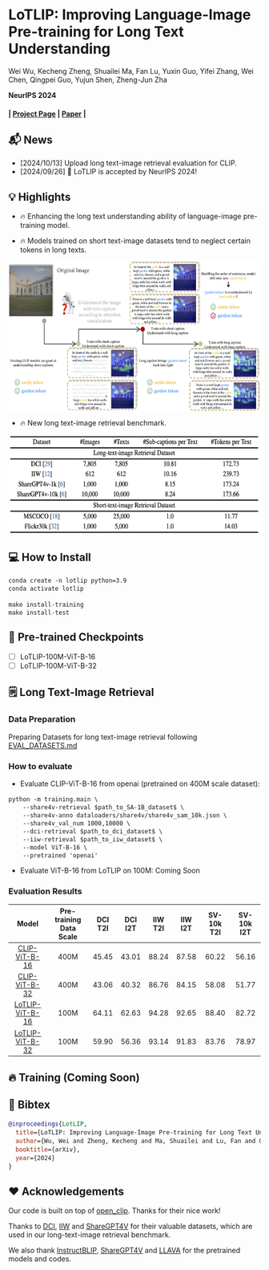 # LoTLIP: Improving Language-Image Pre-training for Long Text Understanding

 Wei Wu, Kecheng Zheng, Shuailei Ma, Fan Lu, Yuxin Guo, Yifei Zhang, Wei Chen, Qingpei Guo, Yujun Shen, Zheng-Jun Zha<br>

**NeurIPS 2024**
#### | [Project Page](https://wuw2019.github.io/lot-lip/) | [Paper](https://arxiv.org/pdf/2410.05249) |

## 📬 News


- [2024/10/13] Upload long text-image retrieval evaluation for CLIP.
- [2024/09/26] 🎉 LoTLIP is accepted by NeurIPS 2024!


## 💡 Highlights
- 🔥 Enhancing the long text understanding ability of language-image pre-training model.

- 🔥 Models trained on short text-image datasets tend to neglect certain tokens in long texts.
<img src="figures/moti.png" style="vertical-align: -10px; display: block; margin-left: auto; margin-right: auto;" height="300px">

- 🔥 New long text-image retrieval benchmark.
<img src="figures/long-text-image datasets.png" style="vertical-align: -10px; display: block; margin-left: auto; margin-right: auto;" height="200px">

## 💻 How to Install


```
conda create -n lotlip python=3.9
conda activate lotlip

make install-training
make install-test
```

## 💾 Pre-trained Checkpoints

- [ ] LoTLIP-100M-ViT-B-16
- [ ] LoTLIP-100M-ViT-B-32

## 🗒 Long Text-Image Retrieval

### Data Preparation
Preparing Datasets for long text-image retrieval following [EVAL_DATASETS.md](EVAL_DATASETS.md)

### How to evaluate
- Evaluate CLIP-ViT-B-16 from openai (pretrained on 400M scale dataset):
```
python -m training.main \
    --share4v-retrieval $path_to_SA-1B_dataset$ \
    --share4v-anno dataloaders/share4v/share4v_sam_10k.json \
    --share4v_val_num 1000,10000 \
    --dci-retrieval $path_to_dci_dataset$ \
    --iiw-retrieval $path_to_iiw_dataset$ \
    --model ViT-B-16 \
    --pretrained 'openai'
```

- Evaluate ViT-B-16 from LoTLIP on 100M: Coming Soon


 ### Evaluation Results

| Model |Pre-training Data Scale   | DCI  T2I | DCI I2T| IIW T2I |IIW I2T| SV-10k T2I | SV-10k I2T |
|  :----: | :----: | :----: | :----: | :----: | :----: | :----: | :----: |
| [CLIP-ViT-B-16](https://openaipublic.azureedge.net/clip/models/5806e77cd80f8b59890b7e101eabd078d9fb84e6937f9e85e4ecb61988df416f/ViT-B-16.pt) |  400M | 45.45 | 43.01 | 88.24 |87.58 |60.22|56.16 |
| [CLIP-ViT-B-32](https://openaipublic.azureedge.net/clip/models/40d365715913c9da98579312b702a82c18be219cc2a73407c4526f58eba950af/ViT-B-32.pt) |  400M | 43.06 | 40.32 | 86.76 | 84.15 | 58.08 | 51.77|
| [LoTLIP-ViT-B-16]() |  100M | 64.11| 62.63| 94.28 | 92.65| 88.40 | 82.72 |
| [LoTLIP-ViT-B-32]() |  100M | 59.90 | 56.36 | 93.14| 91.83 | 83.76 | 78.97|




## 🔥 Training (Coming Soon) 


## 🔷 Bibtex


```bibtex
@inproceedings{LotLIP,
  title={LoTLIP: Improving Language-Image Pre-training for Long Text Understanding},
  author={Wu, Wei and Zheng, Kecheng and Ma, Shuailei and Lu, Fan and Guo, Yuxin and Zhang, Yifei and Chen, Wei and Guo, Qingpei and Shen, Yujun and Zheng-Jun, Zha},
  booktitle={arXiv},
  year={2024}
}
```

## ❤️ Acknowledgements

Our code is built on top of [open_clip](https://github.com/mlfoundations/open_clip). Thanks for their nice work!

Thanks to [DCI](https://github.com/facebookresearch/DCI), [IIW](https://github.com/google/imageinwords/) and [ShareGPT4V](https://sharegpt4v.github.io/) for their valuable datasets, which are used in our long-text-image retrieval benchmark.

We also thank [InstructBLIP](https://github.com/salesforce/LAVIS), [ShareGPT4V](https://github.com/InternLM/InternLM-XComposer) and [LLAVA](https://github.com/haotian-liu/LLaVA) for the pretrained models and codes.

